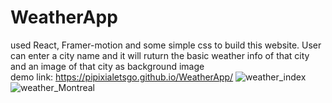 # WeatherApp
used React, Framer-motion and some simple css to build this website. User can enter a city name and it will ruturn the basic weather info of that city and an image of that city as background image
</br>demo link: https://pipixialetsgo.github.io/WeatherApp/
![weather_index](https://user-images.githubusercontent.com/25802927/155478936-1efa908e-fbc7-47b9-9d74-a2ee26240475.png)
![weather_Montreal](https://user-images.githubusercontent.com/25802927/155478948-d2a1e8e8-8a67-4f2e-a9cd-cd28b74a4d50.png)
